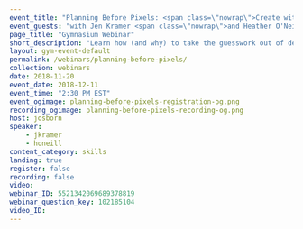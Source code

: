 ```yaml
---
event_title: "Planning Before Pixels: <span class=\"nowrap\">Create with Purpose</span>"
event_guests: "with Jen Kramer <span class=\"nowrap\">and Heather O'Neill</span>"
page_title: "Gymnasium Webinar"
short_description: "Learn how (and why) to take the guesswork out of designing from the authors of <cite>Before You Code</cite>, Jen Kramer and Heather O'Neill, plus our very own Jeremy Osborn. Register to attend and do your idea justice."
layout: gym-event-default
permalink: /webinars/planning-before-pixels/
collection: webinars
date: 2018-11-20
event_date: 2018-12-11
event_time: "2:30 PM EST"
event_ogimage: planning-before-pixels-registration-og.png
recording_ogimage: planning-before-pixels-recording-og.png
host: josborn
speaker:
    - jkramer
    - honeill
content_category: skills
landing: true
register: false
recording: false
video:
webinar_ID: 5521342069689378819
webinar_question_key: 102185104
video_ID:
---
```

